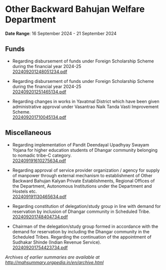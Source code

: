 # Other Backward Bahujan Welfare Department

**Date Range**: 16 September 2024 - 21 September 2024


## Funds
- Regarding disbursement of funds under Foreign Scholarship Scheme during the financial year 2024-25\
  [202409201248051234.pdf](https://gr.maharashtra.gov.in/Site/Upload/Government%20Resolutions/English/202409201248051234.pdf)

- Regarding disbursement of funds under Foreign Scholarship Scheme during the financial year 2024-25\
  [202409201251465134.pdf](https://gr.maharashtra.gov.in/Site/Upload/Government%20Resolutions/English/202409201251465134.pdf)

- Regarding changes in works in Yavatmal District which have been given administrative approval under Vasantrao Naik Tanda Vasti Improvement Scheme.\
  [202409201710045134.pdf](https://gr.maharashtra.gov.in/Site/Upload/Government%20Resolutions/English/202409201710045134.pdf)

## Miscellaneous
- Regarding implementation of Pandit Deendayal Upadhyay Swayam Yojana for higher education students of Dhangar community belonging to nomadic tribe-C category.\
  [202409191610275634.pdf](https://gr.maharashtra.gov.in/Site/Upload/Government%20Resolutions/English/202409191610275634.pdf)

- Regarding approval of service provider organization / agency for supply of manpower through external mechanism to establishment of Other Backward Bahujan Kalyan Private Establishments, Regional Offices of the Department, Autonomous Institutions under the Department and Hostels etc.\
  [202409191130465634.pdf](https://gr.maharashtra.gov.in/Site/Upload/Government%20Resolutions/English/202409191130465634.pdf)

- Regarding constitution of delegation/study group in line with demand for reservation by inclusion of Dhangar community in Scheduled Tribe.\
  [202409201748404734.pdf](https://gr.maharashtra.gov.in/Site/Upload/Government%20Resolutions/English/202409201748404734.pdf)

- Chairman of the delegation/study group formed in accordance with the demand for reservation by including the Dhangar community in the Scheduled Tribes. Regarding the continuation of the appointment of Sudhakar Shinde (Indian Revenue Service).\
  [202409201754423734.pdf](https://gr.maharashtra.gov.in/Site/Upload/Government%20Resolutions/English/202409201754423734.pdf)


*Archives of earlier summaries are available at http://mahsummary.orgpedia.in/en/archive.html*